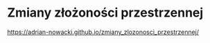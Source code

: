 # Zmiany złożoności przestrzennej

https://adrian-nowacki.github.io/zmiany_zlozonosci_przestrzennej/
